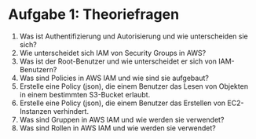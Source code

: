 # Aufgabe 1: Theoriefragen

1. Was ist Authentifizierung und Autorisierung und wie unterscheiden sie sich?
2. Wie unterscheidet sich IAM von Security Groups in AWS?
3. Was ist der Root-Benutzer und wie unterscheidet er sich von IAM-Benutzern?
4. Was sind Policies in AWS IAM und wie sind sie aufgebaut?
5. Erstelle eine Policy (json), die einem Benutzer das Lesen von Objekten in einem bestimmten S3-Bucket erlaubt.
6. Erstelle eine Policy (json), die einem Benutzer das Erstellen von EC2-Instanzen verhindert.
7. Was sind Gruppen in AWS IAM und wie werden sie verwendet?
8. Was sind Rollen in AWS IAM und wie werden sie verwendet?
